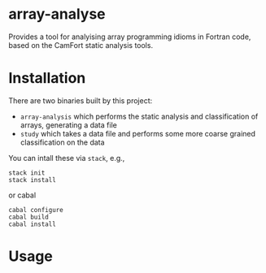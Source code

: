 # array-analyse

Provides a tool for analyising array programming idioms in Fortran
code, based on the CamFort static analysis tools.

# Installation

There are two binaries built by this project:
  * `array-analysis` which performs the static analysis and classification of arrays, generating a data file
  * `study` which takes a data file and performs some more coarse grained classification on the data

You can intall these via `stack`, e.g.,

    stack init
    stack install

or cabal

    cabal configure
    cabal build
    cabal install

# Usage



